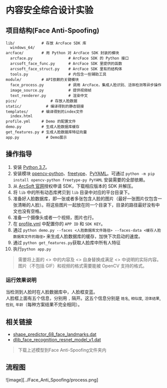 # 内容安全综合设计实验

## 项目结构(Face Anti-Spoofing)

```text
lib/            # 存放 ArcFace SDK 库
  windows_64/
arcface/        # 用 Python 对 ArcFace SDK 封装的模块
  arcface.py                # ArcFace SDK 的 Python 接口
  arcsoft_face_func.py      # ArcFace SDK 里提供的函数
  arcsoft_face_struct.py    # ArcFace SDK 里有的结构体
  tools.py                  # 内包含一些辅助工具
module/         # API依赖的关键模块
  face_process.py           # 调用 ArcFace，集成人脸识别、活体检测等异步操作
  image_source.py           # 提供视频帧
  text_renderer.py          # 渲染中文
pics/		        # 存放人脸数据
static/		      # 编译得到的静态链接
templates/      # 编译得到的index文件
  index.html
profile.yml     # Demo 的配置文件
demo.py         # 生成人脸数据库缓存
get_features.py # 生成人脸数据库特征向量
app.py		      # Demo展示
```

## 操作指导

1. 安装 [Python 3.7](https://www.python.org/downloads)。
2. 安装模块 [opencv-python](https://pypi.org/project/opencv-python)、[freetype](https://pypi.org/project/freetype-py)、[PyYAML](https://pypi.org/project/PyYAML)。可通过 `python -m pip install opencv-python freetype-py PyYAML` 安装需要的全部依赖。
3. 从 [ArcSoft 官网](https://ai.arcsoft.com.cn/product/arcface.html)授权申请 SDK，下载相应版本的 SDK 并解压。
4. 将 `lib` 中的所有动态库拷贝到 `lib` 目录中对应的平台目录下。
5. 准备好人脸数据库，即一张或者多张包含人脸的图片（最好一张图片仅包含一张清晰的人脸）。将这些图片一起放在同一个目录下，目录的路径最好没有中文也没有空格。
6. 准备一个摄像头或者一个视频，图片也行。
7. 在 [profile.yml](profile.yml) 中配置你的 `APP ID` 和 `SDK KEY`。
8. 通过 `python demo.py --faces <人脸数据库文件路径> --faces-data <缓存人脸数据库文件的路径>` 来生成人脸数据库的缓存，加快下次启动的速度。 
9. 通过 `python get_features.py`获取人脸库中所有人特征
10. 执行`python app.py`

> 需要将上面的 <> 中的内容及 <> 自身替换成满足 <> 中说明的实际内容。 
> 图片（不包括 GIF）和视频的格式需要能被 OpenCV 支持的格式。

### 运行效果说明

当检测到人脸时在人脸数据库中，人脸框变蓝。  
人脸框上面有五个信息，分别用 `,` 隔开。这五个信息分别是 `姓名`, `相似度`, `活体结果`, `性别`, `年龄`（每种方案结果不完全相同）。

## 相关链接

- [shape_predictor_68_face_landmarks.dat](http://dlib.net/files/shape_predictor_68_face_landmarks.dat.bz2)
- [dlib_face_recognition_resnet_model_v1.dat](http://dlib.net/files/)

> 下载上述模型到Face Anti-Spoofing文件夹内

## 流程图
![image][../Face_Anti_Spoofing/process.png]
